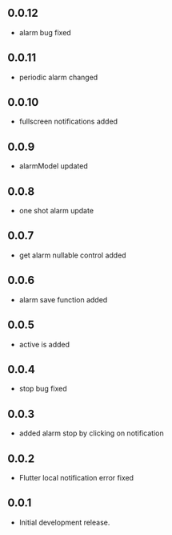 ## 0.0.12

* alarm bug fixed

## 0.0.11

* periodic alarm changed

## 0.0.10

* fullscreen notifications added
## 0.0.9

* alarmModel updated

## 0.0.8

* one shot alarm update

## 0.0.7

* get alarm nullable control added 

## 0.0.6

* alarm save function added

## 0.0.5

* active is added

## 0.0.4

* stop bug fixed

## 0.0.3

* added alarm stop by clicking on notification

## 0.0.2

* Flutter local notification error fixed


## 0.0.1

* Initial development release.
